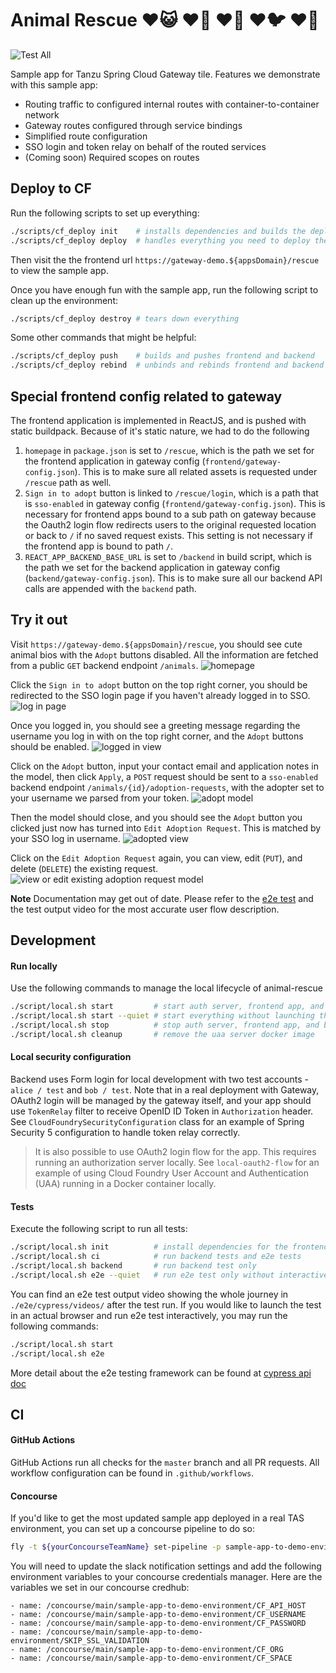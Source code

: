 # Animal Rescue ♥️😺 ♥️🐶 ♥️🐰 ♥️🐦 ♥️🐹
![Test All](https://github.com/spring-cloud-services-samples/animal-rescue/workflows/Test%20All/badge.svg?branch=master)

Sample app for Tanzu Spring Cloud Gateway tile. 
Features we demonstrate with this sample app:
- Routing traffic to configured internal routes with container-to-container network
- Gateway routes configured through service bindings
- Simplified route configuration
- SSO login and token relay on behalf of the routed services
- (Coming soon) Required scopes on routes

## Deploy to CF

Run the following scripts to set up everything:
```bash
./scripts/cf_deploy init    # installs dependencies and builds the deployment artifact
./scripts/cf_deploy deploy  # handles everything you need to deploy the frontend, backend, and gateway. This script can be executed repeatedly to deploy new changes.
```
Then visit the the frontend url `https://gateway-demo.${appsDomain}/rescue` to view the sample app.

Once you have enough fun with the sample app, run the following script to clean up the environment:
```bash
./scripts/cf_deploy destroy # tears down everything
```

Some other commands that might be helpful:
```bash
./scripts/cf_deploy push    # builds and pushes frontend and backend
./scripts/cf_deploy rebind  # unbinds and rebinds frontend and backend
```

## Special frontend config related to gateway

The frontend application is implemented in ReactJS, and is pushed with static buildpack. Because of it's static nature, we had to do the following 
1. `homepage` in `package.json` is set to `/rescue`, which is the path we set for the frontend application in gateway config (`frontend/gateway-config.json`). This is to make sure all related assets is requested under `/rescue` path as well.
1. `Sign in to adopt` button is linked to `/rescue/login`, which is a path that is `sso-enabled` in gateway config (`frontend/gateway-config.json`). This is necessary for frontend apps bound to a sub path on gateway because the Oauth2 login flow redirects users to the original requested location or back to `/` if no saved request exists. This setting is not necessary if the frontend app is bound to path `/`.
1. `REACT_APP_BACKEND_BASE_URL` is set to `/backend` in build script, which is the path we set for the backend application in gateway config (`backend/gateway-config.json`). This is to make sure all our backend API calls are appended with the `backend` path.


## Try it out
Visit `https://gateway-demo.${appsDomain}/rescue`, you should see cute animal bios with the `Adopt` buttons disabled. All the information are fetched from a public `GET` backend endpoint `/animals`. 
![homepage](./docs/images/homepage.png)

Click the `Sign in to adopt` button on the top right corner, you should be redirected to the SSO login page if you haven't already logged in to SSO.
![log in page](./docs/images/login.png)

Once you logged in, you should see a greeting message regarding the username you log in with on the top right corner, and the `Adopt` buttons should be enabled.
![logged in view](./docs/images/logged-in.png)

Click on the `Adopt` button, input your contact email and application notes in the model, then click `Apply`, a `POST` request should be sent to a `sso-enabled` backend endpoint `/animals/{id}/adoption-requests`, with the adopter set to your username we parsed from your token.
![adopt model](./docs/images/adopt.png)   

Then the model should close, and you should see the `Adopt` button you clicked just now has turned into `Edit Adoption Request`. This is matched by your SSO log in username.
![adopted view](./docs/images/adopted.png)   

Click on the `Edit Adoption Request` again, you can view, edit (`PUT`), and delete (`DELETE`) the existing request.
![view or edit existing adoption request model](./docs/images/edit-or-delete.png)   

**Note**
Documentation may get out of date. Please refer to the [e2e test](./e2e/cypress/integration/) and the test output video for the most accurate user flow description.

## Development

#### Run locally 
Use the following commands to manage the local lifecycle of animal-rescue
```bash
./script/local.sh start         # start auth server, frontend app, and backend app
./script/local.sh start --quiet # start everything without launching the app in browser, and redirects all output to `./scripts/out/`
./script/local.sh stop          # stop auth server, frontend app, and backend app
./script/local.sh cleanup       # remove the uaa server docker image
``` 

#### Local security configuration
Backend uses Form login for local development with two test accounts - `alice / test` and `bob / test`. 
Note that in a real deployment with Gateway, OAuth2 login will be managed by the gateway itself, and your app should use `TokenRelay` filter to receive OpenID ID Token in `Authorization` header. See `CloudFoundrySecurityConfiguration` class for an example of Spring Security 5 configuration to handle token relay correctly.

> It is also possible to use OAuth2 login flow for the app. This requires running an authorization server locally. See `local-oauth2-flow` for an example of using Cloud Foundry User Account and Authentication (UAA) running in a Docker container locally.

#### Tests
Execute the following script to run all tests:
```bash
./script/local.sh init          # install dependencies for the frontend folder and the e2e folder
./script/local.sh ci            # run backend tests and e2e tests
./script/local.sh backend       # run backend test only
./script/local.sh e2e --quiet   # run e2e test only without interactive mode
```

You can find an e2e test output video showing the whole journey in `./e2e/cypress/videos/` after the test run. 
If you would like to launch the test in an actual browser and run e2e test interactively, you may run the following commands:
```bash
./script/local.sh start
./script/local.sh e2e
``` 
More detail about the e2e testing framework can be found at [cypress api doc](https://docs.cypress.io/api/api/table-of-contents.html) 

## CI

#### GitHub Actions
GitHub Actions run all checks for the `master` branch and all PR requests. All workflow configuration can be found in `.github/workflows`.

#### Concourse
If you'd like to get the most updated sample app deployed in a real TAS environment, you can set up a concourse pipeline to do so:
```bash
fly -t ${yourConcourseTeamName} set-pipeline -p sample-app-to-demo-environment -c concourse/pipeline.yml -l config.yml
```
You will need to update the slack notification settings and add the following environment variables to your concourse credentials manager. Here are the variables we set in our concourse credhub:
```
- name: /concourse/main/sample-app-to-demo-environment/CF_API_HOST
- name: /concourse/main/sample-app-to-demo-environment/CF_USERNAME
- name: /concourse/main/sample-app-to-demo-environment/CF_PASSWORD
- name: /concourse/main/sample-app-to-demo-environment/SKIP_SSL_VALIDATION
- name: /concourse/main/sample-app-to-demo-environment/CF_ORG
- name: /concourse/main/sample-app-to-demo-environment/CF_SPACE
```
